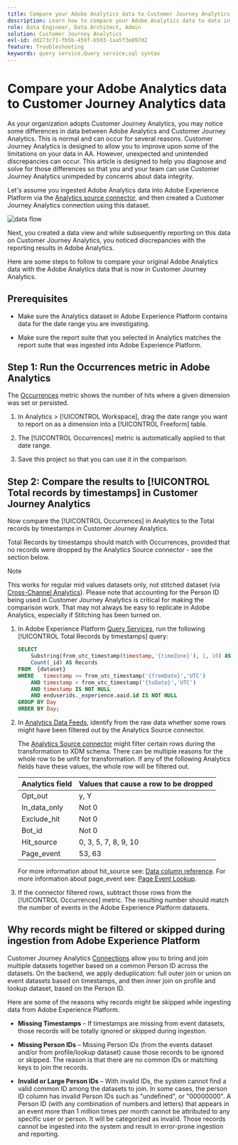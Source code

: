 ```yaml
---
title: Compare your Adobe Analytics data to Customer Journey Analytics data
description: Learn how to compare your Adobe Analytics data to data in Customer Journey Analytics
role: Data Engineer, Data Architect, Admin
solution: Customer Journey Analytics
exl-id: dd273c71-fb5b-459f-b593-1aa5f3e897d2
feature: Troubleshooting
keywords: query service;Query service;sql syntax
---
```

# Compare your Adobe Analytics data to Customer Journey Analytics data

As your organization adopts Customer Journey Analytics, you may notice some differences in data between Adobe Analytics and Customer Journey Analytics. This is normal and can occur for several reasons. Customer Journey Analytics is designed to allow you to improve upon some of the limitations on your data in AA. However, unexpected and unintended discrepancies can occur. This article is designed to help you diagnose and solve for those differences so that you and your team can use Customer Journey Analytics unimpeded by concerns about data integrity.

Let's assume you ingested Adobe Analytics data into Adobe Experience Platform via the [Analytics source connector](https://experienceleague.adobe.com/docs/experience-platform/sources/ui-tutorials/create/adobe-applications/analytics.html), and then created a Customer Journey Analytics connection using this dataset. 

![data flow](assets/compare.png)

Next, you created a data view and while subsequently reporting on this data on Customer Journey Analytics, you noticed discrepancies with the reporting results in Adobe Analytics.

Here are some steps to follow to compare your original Adobe Analytics data with the Adobe Analytics data that is now in Customer Journey Analytics.

## Prerequisites

* Make sure the Analytics dataset in Adobe Experience Platform contains data for the date range you are investigating.

* Make sure the report suite that you selected in Analytics matches the report suite that was ingested into Adobe Experience Platform.

## Step 1: Run the Occurrences metric in Adobe Analytics

The [Occurrences](https://experienceleague.adobe.com/docs/analytics/components/metrics/occurrences.html) metric shows the number of hits where a given dimension was set or persisted.

1. In Analytics > [!UICONTROL Workspace], drag the date range you want to report on as a dimension into a [!UICONTROL Freeform] table.

1. The [!UICONTROL Occurrences] metric is automatically applied to that date range.

1. Save this project so that you can use it in the comparison.

## Step 2: Compare the results to [!UICONTROL Total records by timestamps] in Customer Journey Analytics

Now compare the [!UICONTROL Occurrences] in Analytics to the Total records by timestamps in Customer Journey Analytics.

Total Records by timestamps should match with Occurrences, provided that no records were dropped by the Analytics Source connector - see the section below. 

>[!NOTE]
>
>This works for regular mid values datasets only, not stitched dataset (via [Cross-Channel Analytics](/help/cca/overview.md)). Please note that accounting for the Person ID being used in Customer Journey Analytics is critical for making the comparison work. That may not always be easy to replicate in Adobe Analytics, especially if Stitching has been turned on. 

1. In Adobe Experience Platform [Query Services](https://experienceleague.adobe.com/docs/experience-platform/query/best-practices/adobe-analytics.html), run the following [!UICONTROL Total Records by timestamps] query:

    ```sql
    SELECT
        Substring(from_utc_timestamp(timestamp,'{timeZone}'), 1, 10) AS Day,
        Count(_id) AS Records 
    FROM  {dataset}
    WHERE   timestamp >= from_utc_timestamp('{fromDate}','UTC')
        AND timestamp < from_utc_timestamp('{toDate}','UTC')
        AND timestamp IS NOT NULL
        AND enduserids._experience.aaid.id IS NOT NULL
    GROUP BY Day
    ORDER BY Day; 
    ```

1. In [Analytics Data Feeds](https://experienceleague.adobe.com/docs/analytics/export/analytics-data-feed/data-feed-contents/datafeeds-reference.html), identify from the raw data whether some rows might have been filtered out by the Analytics Source connector. 

   The [Analytics Source connector](https://experienceleague.adobe.com/docs/experience-platform/sources/ui-tutorials/create/adobe-applications/analytics.html) might filter certain rows during the transformation to XDM schema. There can be multiple reasons for the whole row to be unfit for transformation. If any of the following Analytics fields have these values, the whole row will be filtered out. 

   | Analytics field | Values that cause a row to be dropped |
   | --- | --- |
   | Opt_out | y, Y |
   | In_data_only | Not 0 |
   | Exclude_hit | Not 0 |
   | Bot_id | Not 0 |
   | Hit_source | 0, 3, 5, 7, 8, 9, 10 |
   | Page_event | 53, 63 |
   
   For more information about hit\_source see: [Data column reference](https://experienceleague.adobe.com/docs/analytics/export/analytics-data-feed/data-feed-contents/datafeeds-reference.html?lang=en). For more information about page\_event see: [Page Event Lookup](https://experienceleague.adobe.com/docs/analytics/export/analytics-data-feed/data-feed-contents/datafeeds-page-event.html?lang=en).
   
1. If the connector filtered rows, subtract those rows from the [!UICONTROL Occurrences] metric. The resulting number should match the number of events in the Adobe Experience Platform datasets.

## Why records might be filtered or skipped during ingestion from Adobe Experience Platform

Customer Journey Analytics [Connections](/help/connections/create-connection.md) allow you to bring and join multiple datasets together based on a common Person ID across the datasets. On the backend, we apply deduplication: full outer join or union on event datasets based on timestamps, and then inner join on profile and lookup dataset, based on the Person ID. 

Here are some of the reasons why records might be skipped while ingesting data from Adobe Experience Platform. 

* **Missing Timestamps** – If timestamps are missing from event datasets, those records will be totally ignored or skipped during ingestion. 
 
* **Missing Person IDs** – Missing Person IDs (from the events dataset and/or from profile/lookup dataset) cause those records to be ignored or skipped. The reason is that there are no common IDs or matching keys to join the records. 
 
* **Invalid or Large Person IDs** – With invalid IDs, the system cannot find a valid common ID among the datasets to join. In some cases, the person ID column has invalid Person IDs such as "undefined", or "00000000". A Person ID (with any combination of numbers and letters) that appears in an event more than 1 million times per month cannot be attributed to any specific user or person. It will be categorized as invalid. Those records cannot be ingested into the system and result in error-prone ingestion and reporting. 
